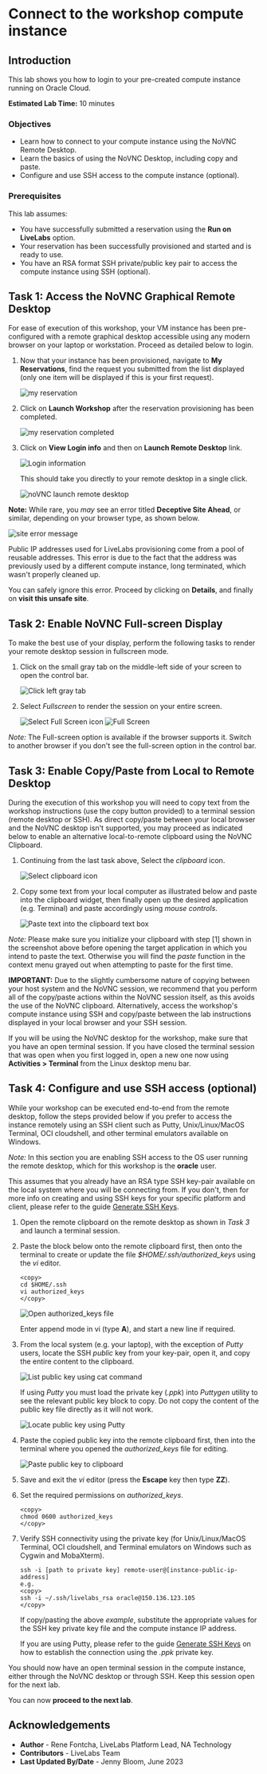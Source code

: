 # Connect to the workshop compute instance

## Introduction
This lab shows you how to login to your pre-created compute instance running on Oracle Cloud.

**Estimated Lab Time:** 10 minutes

### Objectives

- Learn how to connect to your compute instance using the NoVNC Remote Desktop.
- Learn the basics of using the NoVNC Desktop, including copy and paste.
- Configure and use SSH access to the compute instance (optional).

### Prerequisites

This lab assumes:

- You have successfully submitted a reservation using the **Run on LiveLabs** option.
- Your reservation has been successfully provisioned and started and is ready to use.
- You have an RSA format SSH private/public key pair to access the compute instance using SSH (optional).

## Task 1: Access the NoVNC Graphical Remote Desktop
For ease of execution of this workshop, your VM instance has been pre-configured with a remote graphical desktop accessible using any modern browser on your laptop or workstation. Proceed as detailed below to login.
 
1. Now that your instance has been provisioned, navigate to **My Reservations**, find the request you submitted from the list displayed (only one item will be displayed if this is your first request).

   ![my reservation](images/my-reservations.png "my reservation")

2. Click on **Launch Workshop** after the reservation provisioning has been completed.

    ![my reservation completed](images/my-reservation-completed.png "my reservation completed") 

3. Click on **View Login info** and then on **Launch Remote Desktop** link.

    ![Login information](images/login-info.png "Login Information")

    This should take you directly to your remote desktop in a single click.

    ![noVNC launch remote desktop](images/novnc-launch-get-started-2.png "noVNC launch remote desktop ")

**Note:**  While rare, you _may_ see an error titled **Deceptive Site Ahead**, or similar, depending on your browser type, as shown below.

![site error message](images/novnc-deceptive-site-error.png "site error message ")

Public IP addresses used for LiveLabs provisioning come from a pool of reusable addresses. This error is due to the fact that the address was previously used by a different compute instance, long terminated, which wasn't properly cleaned up.

You can safely ignore this error. Proceed by clicking on **Details**, and finally on **visit this unsafe site**.

## Task 2: Enable NoVNC Full-screen Display

To make the best use of your display, perform the following tasks to render your remote desktop session in fullscreen mode.

1. Click on the small gray tab on the middle-left side of your screen to open the control bar.

    ![Click left gray tab](./images/novnc-fullscreen-1.png " ")

2. Select *Fullscreen* to render the session on your entire screen.

    ![Select Full Screen icon](./images/novnc-fullscreen-2.png " ")
    ![Full Screen](./images/novnc-fullscreen-3.png " ")

  *Note:* The Full-screen option is available if the browser supports it. Switch to another browser if you don't see the full-screen option in the control bar.  
  
## Task 3: Enable Copy/Paste from Local to Remote Desktop

During the execution of this workshop you will need to copy text from the workshop instructions (use the copy button provided) to a terminal session (remote desktop or SSH). As direct copy/paste between your local browser and the NoVNC desktop isn't supported, you may proceed as indicated below to enable an alternative local-to-remote clipboard using the NoVNC Clipboard.

1. Continuing from the last task above, Select the *clipboard* icon.

    ![Select clipboard icon](./images/novnc-clipboard-1.png " ")

2. Copy some text from your local computer as illustrated below and paste into the clipboard widget, then finally open up the desired application (e.g. Terminal) and paste accordingly using *mouse controls*.

    ![Paste text into the clipboard text box](./images/novnc-clipboard-2.png " ")

*Note:* Please make sure you initialize your clipboard with step [1] shown in the screenshot above before opening the target application in which you intend to paste the text. Otherwise you will find the *paste* function in the context menu grayed out when attempting to paste for the first time.
    
**IMPORTANT:** Due to the slightly cumbersome nature of copying between your host system and the NoVNC session, we recommend that you perform all of the copy/paste actions within the NoVNC session itself, as this avoids the use of the NoVNC clipboard. Alternatively, access the workshop's compute instance using SSH and copy/paste between the lab instructions displayed in your local browser and your SSH session.

If you will be using the NoVNC desktop for the workshop, make sure that you have an open terminal session. If you have closed the terminal session that was open when you first logged in, open a new one now using **Activities > Terminal** from the Linux desktop menu bar. 

## Task 4: Configure and use SSH access (optional)

While your workshop can be executed end-to-end from the remote desktop, follow the steps provided below if you prefer to access the instance remotely using an SSH client such as Putty, Unix/Linux/MacOS Terminal, OCI cloudshell, and other terminal emulators available on Windows.

*Note:* In this section you are enabling SSH access to the OS user running the remote desktop, which for this workshop is the **oracle** user.

This assumes that you already have an RSA type SSH key-pair available on the local system where you will be connecting from. If you don't, then for more info on creating and using SSH keys for your specific platform and client, please refer to the guide [Generate SSH Keys](https://docs.oracle.com/en/learn/generate_ssh_keys/index.html).

1. Open the remote clipboard on the remote desktop as shown in *Task 3* and launch a terminal session.

2. Paste the block below onto the remote clipboard first, then onto the terminal to create or update the file *\$HOME/.ssh/authorized_keys* using the *vi* editor.

    ```
    <copy>
    cd $HOME/.ssh
    vi authorized_keys
    </copy>
    ```

    ![Open authorized_keys file](./images/novnc-copy-pub-key-4.png " ")
    
    Enter append mode in vi (type **A**), and start a new line if required.

3. From the local system (e.g. your laptop), with the exception of *Putty* users, locate the SSH _public_ key from your key-pair, open it, and copy the entire content to the clipboard.

    ![List public key using cat command](./images/novnc-copy-pub-key-1.png " ")

    If using *Putty* you must load the private key (*.ppk*) into *Puttygen* utility to see the relevant public key block to copy. Do not copy the content of the public key file directly as it will not work.

    ![Locate public key using Putty](./images/novnc-copy-pub-key-2.png " ")

4. Paste the copied public key into the remote clipboard first, then into the terminal where you opened the *authorized_keys* file for editing.

    ![Paste public key to clipboard](./images/novnc-copy-pub-key-3.png " ")

5. Save and exit the *vi* editor (press the **Escape** key then type **ZZ**).

6. Set the required permissions on *authorized_keys*.

    ```
    <copy>
    chmod 0600 authorized_keys
    </copy>
    ```

7. Verify SSH connectivity using the private key (for Unix/Linux/MacOS Terminal, OCI cloudshell, and Terminal emulators on Windows such as Cygwin and MobaXterm).

    ```
    ssh -i [path to private key] remote-user@[instance-public-ip-address]
    e.g.
    <copy>
    ssh -i ~/.ssh/livelabs_rsa oracle@150.136.123.105
    </copy>
    ```

    If copy/pasting the above _example_, substitute the appropriate values for the SSH key private key file and the compute instance IP address.
    
    If you are using Putty, please refer to the guide [Generate SSH Keys](https://oracle-livelabs.github.io/common/labs/generate-ssh-key) on how to establish the connection using the *.ppk* private key.

You should now have an open terminal session in the compute instance, either through the NoVNC desktop or through SSH. Keep this session open for the next lab.

You can now **proceed to the next lab**.


## Acknowledgements
* **Author** - Rene Fontcha, LiveLabs Platform Lead, NA Technology
* **Contributors** - LiveLabs Team
* **Last Updated By/Date** - Jenny Bloom, June 2023
